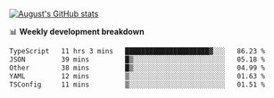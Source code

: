 
[![August's GitHub stats](https://github-readme-stats.vercel.app/api?username=zou-weidong&show_icons=true&theme=radical)](https://github.com/zou-weidong)


📊 **Weekly development breakdown**
<!--START_SECTION:waka-->

```txt
TypeScript   11 hrs 3 mins   █████████████████████▓░░░   86.23 %
JSON         39 mins         █▒░░░░░░░░░░░░░░░░░░░░░░░   05.18 %
Other        38 mins         █▒░░░░░░░░░░░░░░░░░░░░░░░   04.99 %
YAML         12 mins         ▒░░░░░░░░░░░░░░░░░░░░░░░░   01.63 %
TSConfig     11 mins         ▒░░░░░░░░░░░░░░░░░░░░░░░░   01.51 %
```

<!--END_SECTION:waka-->
